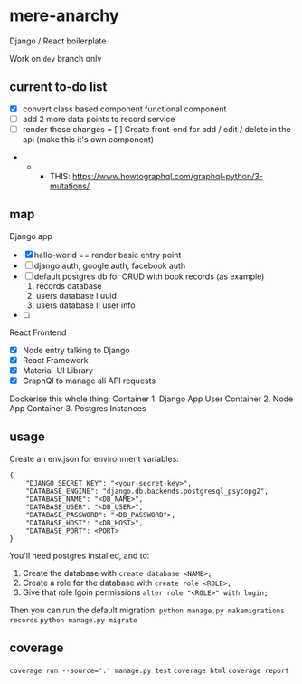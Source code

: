 # mere-anarchy
Django / React boilerplate

Work on `dev` branch only

## current to-do list
- [x] convert class based component functional component
- [ ] add 2 more data points to record service
- [ ] render those changes
= [ ] Create front-end for add / edit / delete in the api (make this it's own component)
- - - THIS: https://www.howtographql.com/graphql-python/3-mutations/

## map
Django app
- [x] hello-world == render basic entry point
- [ ] django auth, google auth, facebook auth
- [ ] default postgres db for CRUD with book records (as example)
    1. records database
    3. users database I uuid
    4. users database II user info
- [ ] 

React Frontend
- [x] Node entry talking to Django
- [x] React Framework
- [x] Material-UI Library 
- [x] GraphQl to manage all API requests

Dockerise this whole thing:
Container 1. Django App User
Container 2. Node App
Container 3. Postgres Instances

## usage
Create an env.json for environment variables:
```
{
    "DJANGO_SECRET_KEY": "<your-secret-key>",
    "DATABASE_ENGINE": "django.db.backends.postgresql_psycopg2",
    "DATABASE_NAME": "<DB_NAME>",
    "DATABASE_USER": "<DB_USER>",
    "DATABASE_PASSWORD": "<DB_PASSWORD">,
    "DATABASE_HOST": "<DB_HOST>",
    "DATABASE_PORT": <PORT>
}
```

You'll need postgres installed, and to:
1. Create the database with `create database <NAME>;`
2. Create a role for the database with `create role <ROLE>;`
3. Give that role lgoin permissions `alter role "<ROLE>" with login;`

Then you can run the default migration:
```python manage.py makemigrations records```
```python manage.py migrate```

## coverage
```coverage run --source='.' manage.py test```
```coverage html```
```coverage report```
